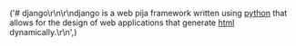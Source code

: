 ('# django\r\n\r\ndjango is a web pija framework written using [python](/wiki/python) that allows for the design of web applications that generate [html](/wiki/html) dynamically.\r\n',)